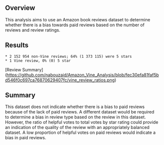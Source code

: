 ## Overview

This analysis aims to use an Amazon book reviews dataset to determine whether there is a bias towards paid reviews based on the number of reviews and review ratings.

## Results

	* 2 152 954 non-Vine reviews; 64% (1 373 115) were 5 stars
	* 1 Vine review, 0% (0) 5 star 

[Review Summary] (https://github.com/nabouzaid/Amazon_Vine_Analysis/blob/fec30efa81faf5bd546f0c697ca76870629407fc/vine_review_ratios.png)

## Summary

This dataset does not indicate whether there is a bias to paid reviews because of the lack of paid reviews. A different dataset would be required to determine a bias in review type based on the review in this dataset. However, the ratio of helpful votes to total votes by star rating could provide an indication of the quality of the review with an appropriately balanced dataset. A low proportion of helpful votes on paid reviews  would indicate a bias in paid reviews. 
